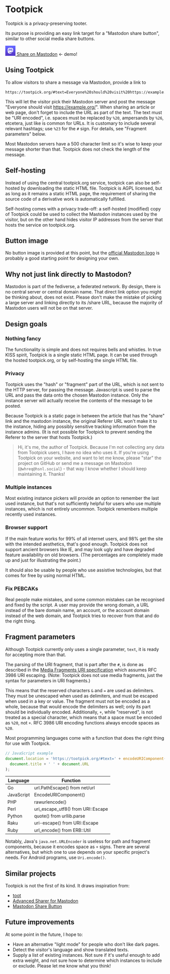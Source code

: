 # Tootpick

Tootpick is a privacy-preserving tooter.

Its purpose is providing an easy link target for a "Mastodon share button",
similar to other social media share buttons.

[<img src="https://raw.githubusercontent.com/mastodon/mastodon/main/app/javascript/images/app-icon.svg" width=32> Share on Mastodon](https://tootpick.org/#text=Tootpick%20on%20GitHub%0AA%20privacy-preserving%20Mastodon%20share%20button%20link%20target%0A%0Ahttps://github.com/Juerd/tootpick) ← demo!

## Using Tootpick

To allow visitors to share a message via Mastodon, provide a link to

```
https://tootpick.org/#text=Everyone%20should%20visit%20https://example.org/
```

This will let the visitor pick their Mastodon server and post the message
"Everyone should visit https://example.org/". When sharing an article or web
page, don't forget to include the URL as part of the text. The text must be
"URI encoded", i.e. spaces must be replaced by `%20`, ampersands by `%26`,
etcetera, just like is common for URLs. It is customary to include several
relevant hashtags; use `%23` for the `#` sign. For details, see "Fragment
parameters" below.

Most Mastodon servers have a 500 character limit so it's wise to keep your
message shorter than that. Tootpick does not check the length of the message.

## Self-hosting

Instead of using the central tootpick.org service, tootpick can also be
self-hosted by downloading the static HTML file. Tootpick is AGPL licensed, but
as long as it remains a static HTML page, the requirement of sharing the source
code of a derivative work is automatically fulfilled.

Self-hosting comes with a privacy trade-off: a self-hosted (modified) copy of
Tootpick could be used to collect the Mastodon instances used by the visitor,
but on the other hand hides visitor IP addresses from the server that hosts the
service on tootpick.org.

## Button image

No button image is provided at this point, but the [official Mastodon logo](https://github.com/mastodon/mastodon/tree/main/app/javascript/images)
is probably a good starting point for designing your own.

## Why not just link directly to Mastodon?

Mastodon is part of the fediverse, a federated network. By design, there is no
central server or central domain name. That direct link option you might be
thinking about, does not exist. Please don't make the mistake of picking a
large server and linking directly to its /share URL, because the majority of
Mastodon users will not be on that server.

## Design goals

### Nothing fancy

The functionality is simple and does not requires bells and whistles. In true
KISS spirit, Tootpick is a single static HTML page. It can be used through
the hosted tootpick.org, or by self-hosting the single HTML file.

### Privacy

Tootpick uses the "hash" or "fragment" part of the URL, which is not sent to
the HTTP server, for passing the message. Javascript is used to parse the URL
and pass the data onto the chosen Mastodon instance. Only the instance server
will actually receive the contents of the message to be posted.

Because Tootpick is a static page in between the article that has the "share"
link and the mastodon instance, the original Referer URL won't make it to the
instance, hiding any possibly sensitive tracking information from the instance
admins. (It is not possible for Tootpick to prevent sending the Referer to the
server that hosts Tootpick.)

> Hi, it's me, the author of Tootpick. Because I'm not collecting any data
> from Tootpick users, I have no idea who uses it. If you're using Tootpick on
> your website, and want to let me know, please "star" the project on GitHub or
> send me a message on Mastodon (`@whreq@hsnl.social`) - that way I know
> whether I should keep maintaining it. Thanks!

### Multiple instances

Most existing instance pickers will provide an option to remember the last used
instance, but that's not sufficiently helpful for users who use multiple
instances, which is not entirely uncommon. Tootpick remembers multiple recently
used instances.

### Browser support

If the main feature works for 99% of all internet users, and 98% get the site
with the intended aesthetics, that's good enough. Tootpick does not support
ancient browsers like IE, and may look ugly and have degraded feature
availability on old browsers. (The percentages are completely made up and just
for illustrating the point.)

It should also be usable by people who use assistive technologies, but that
comes for free by using normal HTML.

### Fix PEBCAKs

Real people make mistakes, and some common mistakes can be recognised and fixed
by the script. A user may provide the wrong domain, a URL instead of the bare
domain name, an account, or the account domain instead of the web domain, and
Tootpick tries to recover from that and do the right thing.

## Fragment parameters

Although Tootpick currently only uses a single parameter, `text`, it is ready
for accepting more than that.

The parsing of the URI fragment, that is part after the `#`, is done as
described in the [Media Fragments URI
specification](https://www.w3.org/TR/media-frags/#processing-name-value-components)
which assumes RFC 3986 URI escaping. (Note: Tootpick does not use media
fragments, just the syntax for parameters in URI fragments.)

This means that the reserved characters `&` and `=` are used as delimiters.
They must be unescaped when used as delimiters, and must be escaped when used
in a key or value. The fragment must not be encoded as a whole, because that
would encode the delimiters as well; only its part should be individually
encoded. Additionally, `+`, while "reserved", is not treated as a special
character, which means that a space must be encoded as `%20`, not `+`. RFC 3986
URI encoding functions always encode spaces as `%20`.

Most programming languages come with a function that does the right thing
for use with Tootpick.

```JavaScript
// JavaScript example
document.location = 'https://tootpick.org/#text=' + encodeURIComponent(
  document.title + ' ' + document.URL
);
```

| Language   | Function                             |
| ---------- | ------------------------------------ |
| Go         | url.PathEscape() from net/url        |
| JavaScript | EncodeURIComponent()                 |
| PHP        | rawurlencode()                       |
| Perl       | uri\_escape\_utf8() from URI::Escape |
| Python     | quote() from urllib.parse            |
| Raku       | uri-escape() from URI::Escape        |
| Ruby       | url\_encode() from ERB::Util         |

Notably, Java's `java.net.URLEncoder` is useless for path and fragment
components, because it encodes space as `+` signs. There are several
alternatives, but which one to use depends on your specific project's needs.
For Android programs, use `Uri.encode()`.

## Similar projects

Tootpick is not the first of its kind. It draws inspiration from:

- [toot](https://codeberg.org/kytta/toot)
- [Advanced Sharer for Mastodon](https://sharetomastodon.github.io/about/)
- [Mastodon Share Button](https://aly-ve.github.io/Mastodon-share-button/)

## Future improvements

At some point in the future, I hope to:

- Have an alternative "light mode" for people who don't like dark pages.
- Detect the visitor's language and show translated texts.
- Supply a list of existing instances. Not sure if it's useful enough to add
  extra weight, and not sure how to determine which instances to include or
  exclude. Please let me know what you think!
